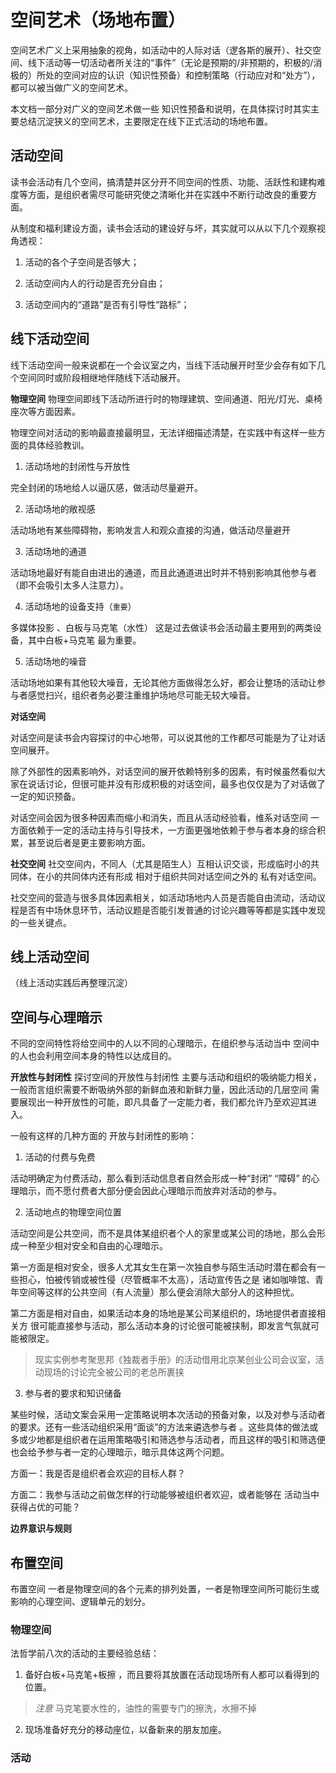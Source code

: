 # 空间艺术（场地布置）

空间艺术广义上采用抽象的视角，如活动中的人际对话（逻各斯的展开）、社交空间、线下活动等一切活动者所关注的“事件”（无论是预期的/非预期的，积极的/消极的）所处的空间对应的认识（知识性预备）和控制策略（行动应对和“处方”），都可以被当做广义的空间艺术。

本文档一部分对广义的空间艺术做一些 知识性预备和说明，在具体探讨时其实主要总结沉淀狭义的空间艺术，主要限定在线下正式活动的场地布置。

## 活动空间

读书会活动有几个空间，搞清楚并区分开不同空间的性质、功能、活跃性和建构难度等方面，是组织者需尽可能研究使之清晰化并在实践中不断行动改良的重要方面。

从制度和福利建设方面，读书会活动的建设好与坏，其实就可以从以下几个观察视角透视：

1. 活动的各个子空间是否够大；

2. 活动空间内人的行动是否充分自由；

3. 活动空间内的“道路”是否有引导性“路标”；

## 线下活动空间

线下活动空间一般来说都在一个会议室之内，当线下活动展开时至少会存有如下几个空间同时或阶段相继地伴随线下活动展开。

**物理空间**
物理空间即线下活动所进行时的物理建筑、空间通道、阳光/灯光、桌椅座次等方面因素。

物理空间对活动的影响最直接最明显，无法详细描述清楚，在实践中有这样一些方面的具体经验教训。

1. 活动场地的封闭性与开放性

完全封闭的场地给人以逼仄感，做活动尽量避开。

2. 活动场地的敞视感

活动场地有某些障碍物，影响发言人和观众直接的沟通，做活动尽量避开

3. 活动场地的通道

活动场地最好有能自由进出的通道，而且此通道进出时并不特别影响其他参与者（即不会吸引太多人注意力）。

4. 活动场地的设备支持（`重要`）

多媒体投影 、白板与马克笔（水性） 这是过去做读书会活动最主要用到的两类设备，其中白板+马克笔 最为重要。

5. 活动场地的噪音

活动场地如果有其他较大噪音，无论其他方面做得怎么好，都会让整场的活动让参与者感觉扫兴，组织者务必要注重维护场地尽可能无较大噪音。

**对话空间**

对话空间是读书会内容探讨的中心地带，可以说其他的工作都尽可能是为了让对话空间展开。

除了外部性的因素影响外，对话空间的展开依赖特别多的因素，有时候虽然看似大家在说话讨论，但很可能并没有形成积极的对话空间，最多也仅仅是为了对话做了一定的知识预备。

对话空间会因为很多种因素而缩小和消失，而且从活动经验看，维系对话空间 一方面依赖于一定的活动主持与引导技术，一方面更强地依赖于参与者本身的综合积累，甚至说后者是更主要影响方面。


**社交空间**
社交空间内，不同人（尤其是陌生人）互相认识交谈，形成临时小的共同体，在小的共同体内还有形成 相对于组织共同对话空间之外的 私有对话空间。

社交空间的营造与很多具体因素相关，如活动场地内人员是否能自由流动，活动议程是否有中场休息环节，活动议题是否能引发普通的讨论兴趣等等都是实践中发现的一些关键点。

## 线上活动空间

（线上活动实践后再整理沉淀）

## 空间与心理暗示

不同的空间特性将给空间中的人以不同的心理暗示，在组织参与活动当中 空间中的人也会利用空间本身的特性以达成目的。

**开放性与封闭性**
探讨空间的开放性与封闭性 主要与活动和组织的吸纳能力相关，一般而言组织需要不断吸纳外部的新鲜血液和新鲜力量，因此活动的几层空间 需要展现出一种开放性的可能，即凡具备了一定能力者，我们都允许乃至欢迎其进入。

一般有这样的几种方面的 开放与封闭性的影响：

1. 活动的付费与免费

活动明确定为付费活动，那么看到活动信息者自然会形成一种“封闭” “障碍” 的心理暗示，而不愿付费者大部分便会因此心理暗示而放弃对活动的参与。

2. 活动地点的物理空间位置

活动空间是公共空间，而不是具体某组织者个人的家里或某公司的场地，那么会形成一种至少相对安全和自由的心理暗示。

第一方面是相对安全，很多人尤其女生在第一次独自参与陌生活动时潜在都会有一些担心，怕被传销或被性侵（尽管概率不太高），活动宣传告之是 诸如咖啡馆、青年空间等这样的公共空间（有人流量）那么便会消除大部分人的这种担忧。

第二方面是相对自由，如果活动本身的场地是某公司某组织的，场地提供者直接相关方 很可能直接参与活动，那么活动本身的讨论很可能被挟制，即发言气氛就可能被限定。

> 现实实例参考聚思邦《独裁者手册》的活动借用北京某创业公司会议室，活动现场的讨论完全被公司的老总所裹挟

3. 参与者的要求和知识储备

某些时候，活动文案会采用一定策略说明本次活动的预备对象，以及对参与活动者的要求。还有一些活动组织采用“面谈”的方法来遴选参与者 。这些具体的做法或多或少地都是组织者在运用策略吸引和筛选参与活动者，而且这样的吸引和筛选便也会给予参与者一定的心理暗示，暗示具体这两个问题。

方面一：我是否是组织者会欢迎的目标人群？

方面二：我参与活动之前做怎样的行动能够被组织者欢迎，或者能够在 活动当中获得占优的可能？

**边界意识与规则**

## 布置空间

布置空间 一者是物理空间的各个元素的排列处置，一者是物理空间所可能衍生或影响的心理空间、逻辑单元的划分。

### 物理空间

法哲学前八次的活动的主要经验总结：
1. 备好白板+马克笔+板擦 ，而且要将其放置在活动现场所有人都可以看得到的位置。

> *注意* 马克笔要水性的，油性的需要专门的擦洗，水擦不掉

2. 现场准备好充分的移动座位，以备新来的朋友加座。

### 活动
